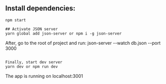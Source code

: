 


## Install dependencies:
```
npm start

## Activate JSON server
yarn global add json-server or npm i -g json-server
```

After, go to the root of project and run:
json-server --watch db.json --port 3000
```

Finally, start dev server
yarn dev or npm run dev
```

The app is running on localhost:3001
